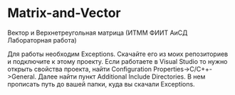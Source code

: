# Matrix-and-Vector
Вектор и Верхнетреугольная матрица (ИТММ ФИИТ АиСД Лабораторная работа)

Для работы необходим Exceptions. Скачайте его из моих репозиториев и подключите к этому проекту.
Если работаете в Visual Studio то нужно открыть свойства проекта, найти Configuration Properties->C/C++->General.
Далее найти пункт Additional Include Directories. В нем прописать путь до вашей папки, куда вы скачали Exceptions.

